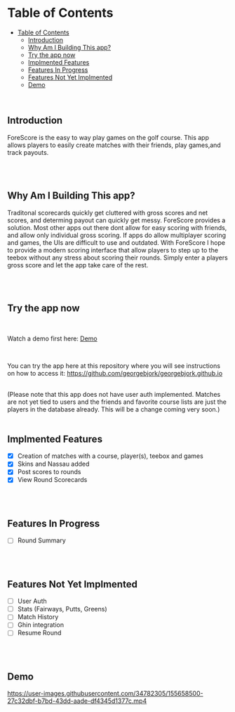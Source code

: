 
# Table of Contents

- [Table of Contents](#table-of-contents)
  - [Introduction](#introduction)
  - [Why Am I Building This app?](#why-am-i-building-this-app)
  - [Try the app now](#try-the-app-now)
  - [Implmented Features](#implmented-features)
  - [Features In Progress](#features-in-progress)
  - [Features Not Yet Implmented](#features-not-yet-implmented)
  - [Demo](#demo)

<br/> 

## Introduction

ForeScore is the easy to way play games on the golf course. This app allows players to easily create matches with their friends, play games,and track payouts.

<br/>
<br/>

## Why Am I Building This app?

Traditonal scorecards quickly get cluttered with gross scores and net scores, and determing payout can quickly get messy. ForeScore provides a solution. Most other apps out there dont allow for easy scoring with friends, and allow only individual gross scoring. If apps do allow multiplayer scoring and games, the UIs are difficult to use and outdated. With ForeScore I hope to provide a modern scoring interface that allow players to step up to the teebox without any stress about scoring their rounds. Simply enter a players gross score and let the app take care of the rest. 

<br/>
<br/>

## Try the app now

<br/>

Watch a demo first here: [Demo](#demo) 

<br/>

You can try the app here at this repository where you will see instructions on how to access it:  https://github.com/georgebjork/georgebjork.github.io

<br/> 
(Please note that this app does not have user auth implemented. Matches are not yet tied to users and the friends and favorite course lists are just the players in the database already. This will be a change coming very soon.)


<br/>
<br/>

## Implmented Features 

- [X] Creation of matches with a course, player(s), teebox and games
- [X] Skins and Nassau added 
- [X] Post scores to rounds 
- [X] View Round Scorecards 

<br/>
<br/>

## Features In Progress

- [ ] Round Summary 

<br/>
<br/>

## Features Not Yet Implmented
- [ ] User Auth
- [ ] Stats (Fairways, Putts, Greens)
- [ ] Match History 
- [ ] Ghin integration 
- [ ] Resume Round 

<br/>
<br/>

## Demo


https://user-images.githubusercontent.com/34782305/155658500-27c32dbf-b7bd-43dd-aade-df4345d1377c.mp4


